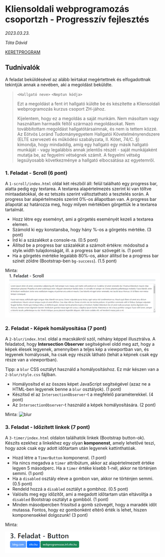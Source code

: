 # Kliensoldali webprogramozás csoportzh - Progresszív fejlesztés

*2023.03.23.*

*Tóta Dávid*

[KERETPROGRAM](hallgatoknak.zip)

## Tudnivalók

A feladat beküldésével az alább leírtakat megértettnek és elfogadottnak tekintjük annak a nevében, aki a megoldást beküldte.

> `<Hallgató neve>`
> `<Neptun kódja>`
> 
> Ezt a megoldást a fent írt hallgató küldte be és készítette a Kliensoldali webprogramozás kurzus csoport ZH-jához.
> 
> Kijelentem, hogy ez a megoldás a saját munkám. Nem másoltam vagy használtam harmadik féltől származó megoldásokat. Nem továbbítottam megoldást hallgatótársaimnak, és nem is tettem közzé. Az Eötvös Loránd Tudományegyetem Hallgatói Követelményrendszere (ELTE szervezeti és működési szabályzata, II. Kötet, 74/C. §) kimondja, hogy mindaddig, amíg egy hallgató egy másik hallgató munkáját - vagy legalábbis annak jelentős részét - saját munkájaként mutatja be, az fegyelmi vétségnek számít. A fegyelmi vétség legsúlyosabb következménye a hallgató elbocsátása az egyetemről.

### 1. Feladat - Scroll (6 pont)

A `1-scroll/index.html` oldal két részből áll: felül található egy progress bar, alatta pedig egy textarea. A textarea alapértelmezés szerint ki van töltve mintaadatokkal, de ez tetszés szerint változtatható a tesztelés során. A progress bar alapértelmezés szerint 0%-os állapotban van. A progress bar állapotát az határozza meg, hogy milyen mértékben görgettük le a textarea tartalmát.

- Hozz létre egy eseményt, ami a görgetés eseményét kezeli a textarea elemen.
- Számold ki egy konstansba, hogy hány %-os a görgetés mértéke. (3 pont)
- Írd ki a százalékot a console-ra. (0.5 pont)
- Állítsd be a progress bar százalékát a számolt értékre: módosítsd a style.width tulajdonságát, ill. a progress bar szövegét is. (1 pont)
- Ha a görgetés mértéke legalább 80%-os, akkor állítsd be a progress bar színét zöldre (Bootstrap-ben `bg-success`). (1.5 pont)

Minta:
![scroll](1-scroll.gif)

### 2. Feladat - Képek homályosítása (7 pont)

A `2-blur/index.html` oldal a macskákról szól, néhány képpel illusztrálva. A feladatod, hogy **Intersection Observer** segítségével oldd meg azt, hogy a képek élesek legyenek, amennyiben a teljes kép a viewportban van, és legyenek homályosak, ha csak egy részük látható (tehát a képnek csak egy része van a viewportban).

Tipp: a `blur` CSS osztályt használd a homályosításhoz. Ez már készen van a `2-blur/style.css` fájlban.

- Homályosítsd el az összes képet JavaScript segítségével (azaz ne a HTML-ben legyenek benne a `blur` osztályok). (1 pont)
- Készítsd el az `IntersectionObserver`-t a megfelelő paraméterekkel. (4 pont)
- Az `IntersectionObserver`-t használd a képek homályosítására. (2 pont)

Minta:
![blur](2-blur.gif)

### 3. Feladat - Időzített linkek (7 pont)

A `3-timer/index.html` oldalon találhatók linkek (Bootstrap button-ok). Készíts ezekhez a linkekhez egy olyan **komponenst**, amely lehetővé teszi, hogy azok csak egy adott időtartam után legyenek kattinthatóak.

- Hozd létre a `TimerButton` komponenst. (1 pont)
- Ha nincs megadva a `timer` attribútum, akkor az alapértelmezett értéke legyen 5 másodperc. Ha a `timer` értéke kisebb 1-nél, akkor ne történjen semmi. (1 pont)
- Ha a `disabled` osztály eleve a gombon van, akkor ne történjen semmi. (0.5 pont)
- Rendeld hozzá a `disabled` osztályt a gombhoz. (0.5 pont)
- Valósíts meg egy időzítőt, ami a megadott időtartam után eltávolítja a `disabled` Bootstrap osztályt a gombból. (1 pont)
- Minden másodpercben frissítsd a gomb szövegét, hogy a maradék időt mutassa. Fontos, hogy ez gombonként eltérő érték is lehet, hiszen komponensekkel dolgozunk! (3 pont)

Minta:

![timer](3-button.gif)
